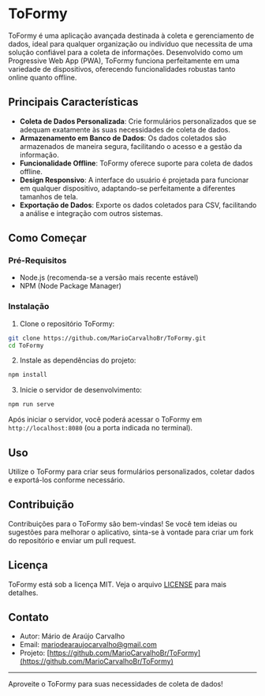 # ToFormy

ToFormy é uma aplicação avançada destinada à coleta e gerenciamento de dados, ideal para qualquer organização ou indivíduo que necessita de uma solução confiável para a coleta de informações. Desenvolvido como um Progressive Web App (PWA), ToFormy funciona perfeitamente em uma variedade de dispositivos, oferecendo funcionalidades robustas tanto online quanto offline.

## Principais Características

- **Coleta de Dados Personalizada**: Crie formulários personalizados que se adequam exatamente às suas necessidades de coleta de dados.
- **Armazenamento em Banco de Dados**: Os dados coletados são armazenados de maneira segura, facilitando o acesso e a gestão da informação.
- **Funcionalidade Offline**: ToFormy oferece suporte para coleta de dados offline.
- **Design Responsivo**: A interface do usuário é projetada para funcionar em qualquer dispositivo, adaptando-se perfeitamente a diferentes tamanhos de tela.
- **Exportação de Dados**: Exporte os dados coletados para CSV, facilitando a análise e integração com outros sistemas.

## Como Começar

### Pré-Requisitos

- Node.js (recomenda-se a versão mais recente estável)
- NPM (Node Package Manager)

### Instalação

1. Clone o repositório ToFormy:

```bash
git clone https://github.com/MarioCarvalhoBr/ToFormy.git
cd ToFormy
```

2. Instale as dependências do projeto:

```bash
npm install
```

3. Inicie o servidor de desenvolvimento:

```bash
npm run serve
```

Após iniciar o servidor, você poderá acessar o ToFormy em `http://localhost:8080` (ou a porta indicada no terminal).

## Uso

Utilize o ToFormy para criar seus formulários personalizados, coletar dados e exportá-los conforme necessário.

## Contribuição

Contribuições para o ToFormy são bem-vindas! Se você tem ideias ou sugestões para melhorar o aplicativo, sinta-se à vontade para criar um fork do repositório e enviar um pull request.

## Licença

ToFormy está sob a licença MIT. Veja o arquivo [LICENSE](LICENSE) para mais detalhes.

## Contato

- Autor: Mário de Araújo Carvalho
- Email: mariodearaujocarvalho@gmail.com
- Projeto: [https://github.com/MarioCarvalhoBr/ToFormy](https://github.com/MarioCarvalhoBr/ToFormy)

---

Aproveite o ToFormy para suas necessidades de coleta de dados!